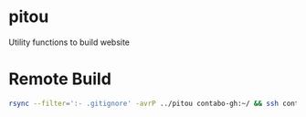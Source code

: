 # pitou
Utility functions to build website

# Remote Build
```bash
rsync --filter=':- .gitignore' -avrP ../pitou contabo-gh:~/ && ssh contabo-gh "cd pitou && /nix/var/nix/profiles/default/bin/nix build --max-jobs 8 --cores 8"
```
